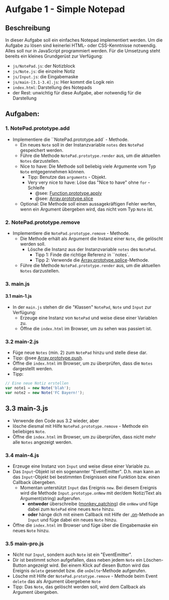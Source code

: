 # Aufgabe 1 - Simple Notepad

## Beschreibung

In dieser Aufgabe soll ein einfaches Notepad implementiert werden. Um die Aufgabe zu lösen sind keinerlei HTML- oder CSS-Kenntnisse notwendig. Alles soll nur in JavaScript programmiert werden.
Für die Umsetzung steht bereits ein kleines Grundgerüst zur Verfügung:

- ``js/NotePad.js``: der Notizblock
- ``js/Note.js``: die einzelne Notiz
- ``js/Input.js``: die Eingabemaske
- ``js/main-[3.1-3.4].js``: Hier kommt die Logik rein
- ``index.html``: Darstellung des Notepads
- der Rest: unwichtig für diese Aufgabe, aber notwendig für die Darstellung


## Aufgaben:

### 1. NotePad.prototype.add

- Implementiere die ``NotePad.prototype.add` - Methode.
    - Ein neues ``Note`` soll in der Instanzvariable ``notes`` des ``NotePad`` gespeichert werden.
    - Führe die Methode ``NotePad.prototype.render`` aus, um die aktuellen ``Notes`` darzustellen.
    - Nice to have: Die Methode soll beliebig viele Argumente vom Typ ``Note`` entgegennehmen können.
        - Tipp: Benutze das ``arguments`` - Objekt.
        - Very very nice to have: Löse das "Nice to have" ohne ``for`` -Schleife 
            - @see: [Function.prototype.apply](https://developer.mozilla.org/en-US/docs/Web/JavaScript/Reference/Global_Objects/Function/apply)
            - @see: [Array.prototype.slice](https://developer.mozilla.org/en-US/docs/Web/JavaScript/Reference/Global_Objects/Array/slice)
    * Optional: Die Methode soll einen aussagekräftigen Fehler werfen, wenn ein Argument übergeben wird, das nicht vom Typ ``Note`` ist.
  
  
### 2. NotePad.prototype.remove

- Implementiere die ``NotePad.prototype.remove`` - Methode.
  - Die Methode erhält als Argument die Instanz einer ``Note``, die gelöscht werden soll.
      - Lösche die Instanz aus der Instanzvariable ``notes`` des ``NotePad``.
          - Tipp 1: Finde die richtige Referenz in ``notes`.
          - Tipp 2: Verwende die [Array.prototype.splice](https://developer.mozilla.org/en-US/docs/Web/JavaScript/Reference/Global_Objects/Array/splice)-Methode.
  - Führe die Methode ``NotePad.prototype.render`` aus, um die aktuellen ``Notes`` darzustellen.
  
### 3. main.js  
  
#### 3.1 main-1.js 

- In der ``main.js`` stehen dir die "Klassen" ``NotePad``, ``Note`` und ``Input`` zur Verfügung: 
    - Erzeuge eine Instanz von ``NotePad`` und weise diese einer Variablen zu.
    - Öffne die ``index.html`` im Browser, um zu sehen was passiert ist.
  
### 3.2 main-2.js

- Füge neue ``Notes`` (min. 2) zum ``NotePad`` hinzu und stelle diese dar.
- Tipp: @see [Array.prototype.push](https://developer.mozilla.org/en-US/docs/Web/JavaScript/Reference/Global_Objects/Array/push).
- Öffne die ``index.html`` im Browser, um zu überprüfen, dass die ``Notes`` dargestellt werden.
- Tipp:
    
```javascript
// Eine neue Notiz erstellen
var note1 = new Note('blah');
var note2 = new Note('FC Bayern!');
```

## 3.3 main-3.js 

- Verwende den Code aus 3.2 wieder, aber
- lösche diesmal mit Hilfe ``NotePad.prototype.remove`` - Methode ein beliebiges ``Note``.
- Öffne die ``index.html`` im Browser, um zu überprüfen, dass nicht mehr alle ``Notes`` angezeigt werden.

### 3.4 main-4.js 

- Erzeuge eine Instanz von ``Input`` und weise diese einer Variable zu.
- Das ``Input``-Objekt ist ein sogenannter "EventEmitter". D.h. man kann an das ``Input``-Objekt bei bestimmten Ereignissen eine Funktion bzw. einen Callback übergeben.
    - Momentan unterstützt ``Input`` das Ereignis ``new``. Bei diesem Ereignis wird die Methode ``Input.prototype.onNew`` mit der/dem Notiz/Text als Argument(string) aufgerufen.
        - **entweder**  überschreibe ([monkey_patching](http://en.wikipedia.org/wiki/Monkey_patch)) die ``onNew`` und füge dabei zum ``NotePad`` eine neues ``Note`` hinzu.
        - **oder** hänge dich mit einem Callback mit Hilfe der [.on](https://github.com/asyncly/EventEmitter2#emitteronevent-listener)-Methode an ``Input`` und füge dabei ein neues ``Note`` hinzu.
- Öffne die ``index.html`` im Browser und füge über die Eingabemaske ein neues ``Note`` hinzu.
       
### 3.5 main-pro.js

- Nicht nur ``Input``, sondern auch ``Note`` ist ein "EventEmitter". 
- Dir ist bestimmt schon aufgefallen, dass neben jedem ``Note`` ein Löschen-Button angezeigt wird. Bei einem Klick auf diesen Button wird das Ereignis ``delete`` gesendet bzw. die ``onDelte``-Methode aufgerufen.
- Lösche mit Hilfe der ``NotePad.prototype.remove`` - Methode beim Event ``delete`` das als Argument übergebene ``Note``
- Tipp: Das ``Note``, das gelöscht werden soll, wird dem Callback als Argument übergeben.



